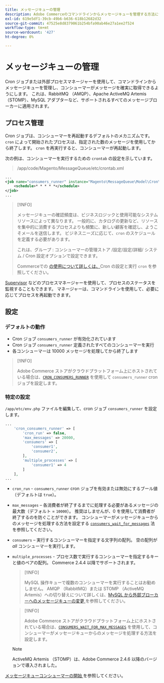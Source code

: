 ```yaml
---
title: メッセージキューの管理
description: Adobe Commerceのコマンドラインからメッセージキューを管理する方法について説明します。
exl-id: 619e5df1-39cb-49b6-b636-618b12682d32
source-git-commit: 47525e8d8379061b254bfa90ab46e27a1ee2f524
workflow-type: tm+mt
source-wordcount: '427'
ht-degree: 0%

---
```


# メッセージキューの管理

Cron ジョブまたは外部プロセスマネージャーを使用して、コマンドラインからメッセージキューを管理し、コンシューマーがメッセージを確実に取得できるようにします。 これは、RabbitMQ （AMQP）、Apache ActiveMQ Artemis （STOMP）、MySQL アダプターなど、サポートされるすべてのメッセージブローカーに適用されます。

## プロセス管理

Cron ジョブは、コンシューマーを再起動するデフォルトのメカニズムです。 `cron` によって開始されたプロセスは、指定された数のメッセージを使用してから終了します。 `cron` を再実行すると、コンシューマーが再起動します。

次の例は、コンシューマーを実行するための `crontab` の設定を示しています。

> /app/code/Magento/MessageQueue/etc/crontab.xml

```xml
...
<job name="consumers_runner" instance="Magento\MessageQueue\Model\Cron\ConsumersRunner" method="run">
    <schedule>* * * * *</schedule>
</job>
...
```

>[!INFO]
>
>メッセージキューの確認頻度は、ビジネスロジックと使用可能なシステムリソースによって異なります。 一般的に、カタログの更新など、リソースを集中的に消費するプロセスよりも頻繁に、新しい顧客を確認し、ようこそメールを送信します。 ビジネスニーズに応じて、`cron` のスケジュールを定義する必要があります。
>
>これは、グループ : コンシューマーの管理ストア /設定/設定/詳細/ システム / Cron 設定オプションで設定できます。
>
>Commerceでの [ の使用について詳しくは、](../cli/configure-cron-jobs.md)Cron の設定と実行 `cron` を参照してください。

[Supervisor](https://supervisord.readthedocs.io/en/latest/) などのプロセスマネージャーを使用して、プロセスのステータスを監視することもできます。 マネージャーは、コマンドラインを使用して、必要に応じてプロセスを再起動できます。

## 設定

### デフォルトの動作

- Cron ジョブ `consumers_runner` が有効化されています
- Cron ジョブ `consumers_runner` 定義されたすべてのコンシューマーを実行
- 各コンシューマーは 10000 メッセージを処理してから終了します

>[!INFO]
>
>Adobe Commerce ストアがクラウドプラットフォーム上にホストされている場合は、[`CRON_CONSUMERS_RUNNER`](https://experienceleague.adobe.com/docs/commerce-cloud-service/user-guide/configure/env/stage/variables-deploy.html#cron_consumers_runner) を使用して `consumers_runner` cron ジョブを設定します。

### 特定の設定

`/app/etc/env.php` ファイルを編集して、cron ジョブ `consumers_runner` を設定します。

```php
...
    'cron_consumers_runner' => [
        'cron_run' => false,
        'max_messages' => 20000,
        'consumers' => [
            'consumer1',
            'consumer2',
        ],
        'multiple_processes' => [
            'consumer1' => 4
        ]
    ],
...
```

- `cron_run` - `consumers_runner` cron ジョブを有効または無効にするブール値（デフォルトは `true`）。
- `max_messages` – 各消費者が終了するまでに処理する必要があるメッセージの最大数（デフォルト = `10000`）。 推奨はしませんが、0 を使用して消費者が終了するのを防ぐことができます。 コンシューマーがメッセージキューからのメッセージを処理する方法を設定する [`consumers_wait_for_messages`](../reference/config-reference-envphp.md#consumerswaitformessages) 法を参照してください。
- `consumers` – 実行するコンシューマーを指定する文字列の配列。 空の配列が *all* コンシューマーを実行します。
- `multiple_processes` - プロセス数で実行するコンシューマーを指定するキーと値のペアの配列。 Commerce 2.4.4 以降でサポートされます。

  >[!INFO]
  >
  >MySQL 操作キューで複数のコンシューマーを実行することはお勧めしません。 AMQP （RabbitMQ）または STOMP （ActiveMQ Artemis）への切り替えについて詳しくは、[MySQL から外部ブローカーへのメッセージキューの変更 ](https://developer.adobe.com/commerce/php/development/components/message-queues/#change-message-queue-from-mysql-to-external-brokers) を参照してください。

  >[!INFO]
  >
  >Adobe Commerce ストアがクラウドプラットフォーム上にホストされている場合は、[`CONSUMERS_WAIT_FOR_MAX_MESSAGES`](https://experienceleague.adobe.com/docs/commerce-cloud-service/user-guide/configure/env/stage/variables-deploy.html#consumers_wait_for_max_messages) を使用して、コンシューマーがメッセージキューからのメッセージを処理する方法を設定します。

  >[!NOTE]
  >
  >ActiveMQ Artemis （STOMP）は、Adobe Commerce 2.4.6 以降のバージョンで導入されました。

[ メッセージキューコンシューマーの開始 ](../cli/start-message-queues.md) を参照してください。
